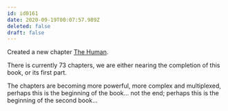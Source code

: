 ```yaml
---
id: id0161
date: 2020-09-19T00:07:57.989Z
deleted: false
draft: false
---
```


Created a new chapter [The Human][1].

There is currently 73 chapters, we are either nearing the completion of this book, or its first part.

The chapters are becoming more powerful, more complex and multiplexed, perhaps this is the beginning of the book... not the end; perhaps this is the beginning of the second book...

[1]: the-human.html
